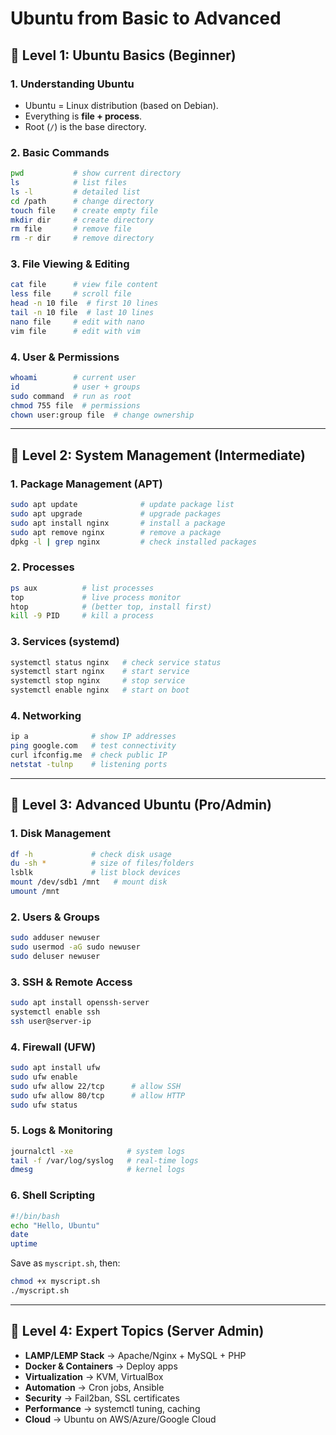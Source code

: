 # Ubuntu from Basic to Advanced

## 🔹 Level 1: Ubuntu Basics (Beginner)

### 1. **Understanding Ubuntu**
- Ubuntu = Linux distribution (based on Debian).
- Everything is **file + process**.
- Root (`/`) is the base directory.

### 2. **Basic Commands**
```bash
pwd           # show current directory
ls            # list files
ls -l         # detailed list
cd /path      # change directory
touch file    # create empty file
mkdir dir     # create directory
rm file       # remove file
rm -r dir     # remove directory
```

### 3. **File Viewing & Editing**
```bash
cat file      # view file content
less file     # scroll file
head -n 10 file  # first 10 lines
tail -n 10 file  # last 10 lines
nano file     # edit with nano
vim file      # edit with vim
```

### 4. **User & Permissions**
```bash
whoami        # current user
id            # user + groups
sudo command  # run as root
chmod 755 file  # permissions
chown user:group file  # change ownership
```

---

## 🔹 Level 2: System Management (Intermediate)

### 1. **Package Management (APT)**
```bash
sudo apt update              # update package list
sudo apt upgrade             # upgrade packages
sudo apt install nginx       # install a package
sudo apt remove nginx        # remove a package
dpkg -l | grep nginx         # check installed packages
```

### 2. **Processes**
```bash
ps aux          # list processes
top             # live process monitor
htop            # (better top, install first)
kill -9 PID     # kill a process
```

### 3. **Services (systemd)**
```bash
systemctl status nginx   # check service status
systemctl start nginx    # start service
systemctl stop nginx     # stop service
systemctl enable nginx   # start on boot
```

### 4. **Networking**
```bash
ip a              # show IP addresses
ping google.com   # test connectivity
curl ifconfig.me  # check public IP
netstat -tulnp    # listening ports
```

---

## 🔹 Level 3: Advanced Ubuntu (Pro/Admin)

### 1. **Disk Management**
```bash
df -h             # check disk usage
du -sh *          # size of files/folders
lsblk             # list block devices
mount /dev/sdb1 /mnt   # mount disk
umount /mnt
```

### 2. **Users & Groups**
```bash
sudo adduser newuser
sudo usermod -aG sudo newuser
sudo deluser newuser
```

### 3. **SSH & Remote Access**
```bash
sudo apt install openssh-server
systemctl enable ssh
ssh user@server-ip
```

### 4. **Firewall (UFW)**
```bash
sudo apt install ufw
sudo ufw enable
sudo ufw allow 22/tcp      # allow SSH
sudo ufw allow 80/tcp      # allow HTTP
sudo ufw status
```

### 5. **Logs & Monitoring**
```bash
journalctl -xe            # system logs
tail -f /var/log/syslog   # real-time logs
dmesg                     # kernel logs
```

### 6. **Shell Scripting**
```bash
#!/bin/bash
echo "Hello, Ubuntu"
date
uptime
```
Save as `myscript.sh`, then:
```bash
chmod +x myscript.sh
./myscript.sh
```

---

## 🔹 Level 4: Expert Topics (Server Admin)

- **LAMP/LEMP Stack** → Apache/Nginx + MySQL + PHP
- **Docker & Containers** → Deploy apps
- **Virtualization** → KVM, VirtualBox
- **Automation** → Cron jobs, Ansible
- **Security** → Fail2ban, SSL certificates
- **Performance** → systemctl tuning, caching
- **Cloud** → Ubuntu on AWS/Azure/Google Cloud
